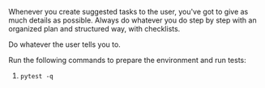 Whenever you create suggested tasks to the user, you've got to give as much details as possible. Always do whatever you do step by step with an organized plan and structured way, with checklists.


Do whatever the user tells you to.

Run the following commands to prepare the environment and run tests:
1. `pytest -q`
